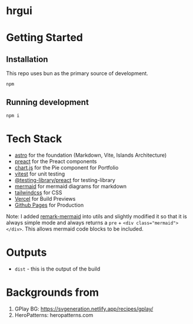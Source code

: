 # hrgui

# Getting Started

## Installation

This repo uses bun as the primary source of development.

```
npm
```

## Running development

```
npm i
```

# Tech Stack

- [astro](https://astro.build/) for the foundation (Markdown, Vite, Islands Architecture)
- [preact](https://preactjs.com/) for the Preact components
- [chart.js](https://www.chartjs.org/) for the Pie component for Portfolio
- [vitest](https://vitest.dev/) for unit testing
- [@testing-library/preact](https://preactjs.com/guide/v10/preact-testing-library/) for testing-library
- [mermaid](https://mermaid-js.github.io/mermaid/#/) for mermaid diagrams for markdown
- [tailwindcss](https://tailwindcss.com/) for CSS
- [Vercel](https://vercel.com/) for Build Previews
- [Github Pages](https://pages.github.com/) for Production

Note: I added [remark-mermaid](https://github.com/temando/remark-mermaid) into utils and slightly modified it so that it is always simple mode and always returns a `pre` + `<div class="mermaid"></div>`. This allows mermaid code blocks to be included.

# Outputs

- `dist` - this is the output of the build

# Backgrounds from

1. GPlay BG: https://svgeneration.netlify.app/recipes/gplay/
2. HeroPatterns: heropatterns.com
